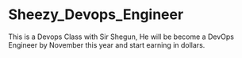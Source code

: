 # Sheezy_Devops_Engineer
This is a Devops Class with Sir Shegun, He will be become a DevOps Engineer by November this year and start earning in dollars. 
